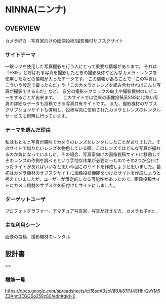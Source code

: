 # NINNA(ニンナ)
## OVERVIEW
カメラ好き・写真家向けの画像投稿/撮影機材サブスクサイト

### サイトテーマ
一眼レフを使用した写真撮影を行う人にとって重要な情報があります。  それは『EXIF』と呼ばれる写真を撮影したときの撮影条件やどんなカメラ・レンズを使用したなどの情報が入ったデータです。  この情報があることで「この写真はこういう設定で撮ったんだ」や「このカメラとレンズを組み合わせればこんな写真が撮影できるんだ」など、  自分の撮影テクニックの向上や撮影機材のレビューをすることが出来ます。　　このサイトでは従来の画像投稿系SNSには無い写真の詳細なデータも投稿できる写真共有サイトです。  また、撮影機材のサブスクリプションサイトも併用し、投稿写真に使用されたカメラとレンズのレンタルサービスも同時に行っています。

### テーマを選んだ理由
私はもともと写真が趣味でカメラのレンズをレンタルしたことがありました。そのサイトで借りたいレンズを物色している際、このレンズではどんな写真が撮れるのか気になっていました。その場合、写真家向けの画像投稿サイトに移動してそのレンズの作例を調べるという手間な作業が必要だったのでその2つが合わさったサイトがあればいいなと思い今回このサイトを作成しようと思いました。最初はカメラ機材のサブスクサイトに画像投稿機能をつけたサイトを作成しようと考えていましたが、ユーザーが限定的になる可能性があったので、画像投稿サイトにカメラ機材のサブスクを紐付けたサイトにしました。

### ターゲットユーザ
プロフォトグラファー、アマチュア写真家、写真が好きな方、カメラ女子etc...

### 主な利用シーン
画像の投稿、撮影機材のレンタル

## 設計書
<>

### 機能一覧
https://docs.google.com/spreadsheets/d/18sqA3soViRUk87PJ4SHhrQvYM9Z2Amt3EGQ6o259c80/edit#gid=0


